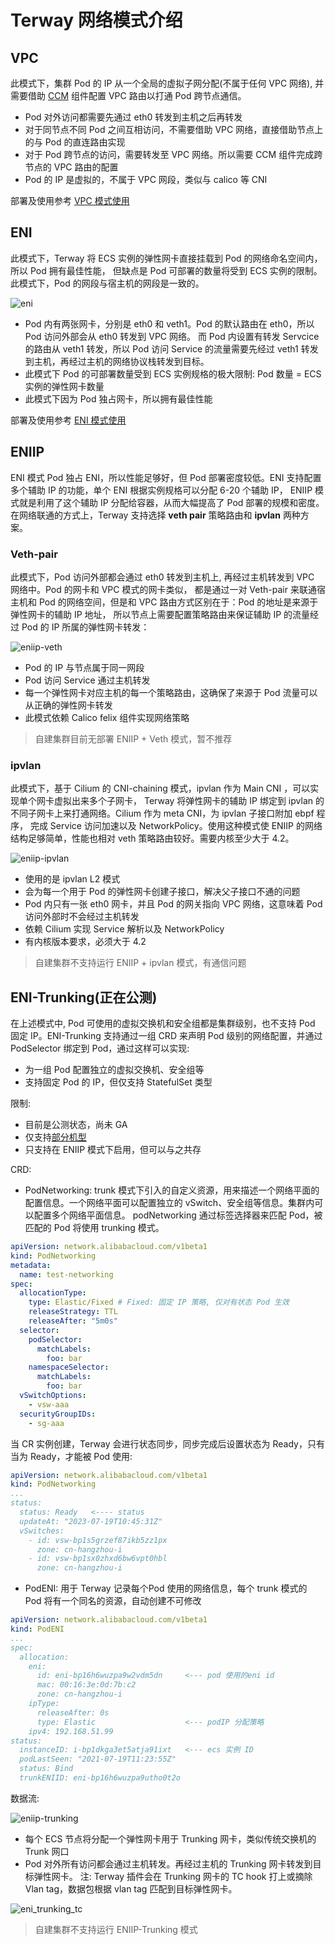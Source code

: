 # Terway 网络模式介绍

## VPC

此模式下，集群 Pod 的 IP 从一个全局的虚拟子网分配(不属于任何 VPC 网络), 并需要借助
[CCM](https://github.com/AliyunContainerService/alicloud-controller-manager) 组件配置 VPC 路由以打通 Pod 跨节点通信。

- Pod 对外访问都需要先通过 eth0 转发到主机之后再转发
- 对于同节点不同 Pod 之间互相访问，不需要借助 VPC 网络，直接借助节点上的与 Pod 的直连路由实现
- 对于 Pod 跨节点的访问，需要转发至 VPC 网络。所以需要 CCM 组件完成跨节点的 VPC 路由的配置
- Pod 的 IP 是虚拟的，不属于 VPC 网段，类似与 calico 等 CNI

部署及使用参考 [VPC 模式使用](usage.md#vpc-模式)

## ENI

此模式下，Terway 将 ECS 实例的弹性网卡直接挂载到 Pod 的网络命名空间内，所以 Pod 拥有最佳性能，
但缺点是 Pod 可部署的数量将受到 ECS 实例的限制。此模式下，Pod 的网段与宿主机的网段是一致的。

![eni](https://docs.daocloud.io/daocloud-docs-images/docs/zh/docs/network/images/eni_connection.jpeg)

- Pod 内有两张网卡，分别是 eth0 和 veth1。Pod 的默认路由在 eth0，所以 Pod 访问外部会从 eth0 转发到 VPC 网络。
  而 Pod 内设置有转发 Servcice 的路由从 veth1 转发，所以 Pod 访问 Service 的流量需要先经过 veth1 转发到主机，再经过主机的网络协议栈转发到目标。
- 此模式下 Pod 的可部署数量受到 ECS 实例规格的极大限制: Pod 数量 = ECS 实例的弹性网卡数量
- 此模式下因为 Pod 独占网卡，所以拥有最佳性能

部署及使用参考 [ENI 模式使用](usage.md#使用ENI模式)

## ENIIP

ENI 模式 Pod 独占 ENI，所以性能足够好，但 Pod 部署密度较低。ENI 支持配置多个辅助 IP 的功能，单个 ENI 根据实例规格可以分配 6-20 个辅助 IP，
ENIIP 模式就是利用了这个辅助 IP 分配给容器，从而大幅提高了 Pod 部署的规模和密度。在网络联通的方式上，Terway 支持选择 **veth pair** 策略路由和 **ipvlan** 两种方案。

### Veth-pair

此模式下，Pod 访问外部都会通过 eth0 转发到主机上, 再经过主机转发到 VPC 网络中。Pod 的网卡和 VPC 模式的网卡类似，
都是通过一对 Veth-pair 来联通宿主机和 Pod 的网络空间，但是和 VPC 路由方式区别在于：Pod 的地址是来源于弹性网卡的辅助 IP 地址，
所以节点上需要配置策略路由来保证辅助 IP 的流量经过 Pod 的 IP 所属的弹性网卡转发：

![eniip-veth](https://docs.daocloud.io/daocloud-docs-images/docs/zh/docs/network/images/eniip_veth.png)

- Pod 的 IP 与节点属于同一网段
- Pod 访问 Service 通过主机转发
- 每一个弹性网卡对应主机的每一个策略路由，这确保了来源于 Pod 流量可以从正确的弹性网卡转发
- 此模式依赖 Calico felix 组件实现网络策略

> 自建集群目前无部署 ENIIP + Veth 模式，暂不推荐

### ipvlan

此模式下，基于 Cilium 的 CNI-chaining 模式，ipvlan 作为 Main CNI ，可以实现单个网卡虚拟出来多个子网卡，
Terway 将弹性网卡的辅助 IP 绑定到 ipvlan 的不同子网卡上来打通网络。Cilium 作为 meta CNI，为 ipvlan 子接口附加 ebpf 程序，
完成 Service 访问加速以及 NetworkPolicy。使用这种模式使 ENIIP 的网络结构足够简单，性能也相对 veth 策略路由较好。需要内核至少大于 4.2。

![eniip-ipvlan](https://docs.daocloud.io/daocloud-docs-images/docs/zh/docs/network/images/terway_cilium.png)

- 使用的是 ipvlan L2 模式
- 会为每一个用于 Pod 的弹性网卡创建子接口，解决父子接口不通的问题
- Pod 内只有一张 eth0 网卡，并且 Pod 的网关指向 VPC 网络，这意味着 Pod 访问外部时不会经过主机转发
- 依赖 Cilium 实现 Service 解析以及 NetworkPolicy
- 有内核版本要求，必须大于 4.2

> 自建集群不支持运行 ENIIP + ipvlan 模式，有通信问题

## ENI-Trunking(正在公测)

在上述模式中, Pod 可使用的虚拟交换机和安全组都是集群级别，也不支持 Pod 固定 IP。ENI-Trunking 支持通过一组 CRD
来声明 Pod 级别的网络配置，并通过 PodSelector 绑定到 Pod，通过这样可以实现:

- 为一组 Pod 配置独立的虚拟交换机、安全组等
- 支持固定 Pod 的 IP，但仅支持 StatefulSet 类型

限制:

- 目前是公测状态，尚未 GA
- 仅支持[部分机型](https://help.aliyun.com/zh/ecs/user-guide/overview-of-instance-families)
- 只支持在 ENIIP 模式下启用，但可以与之共存

CRD:

- PodNetworking:  trunk 模式下引入的自定义资源，用来描述一个网络平面的配置信息。一个网络平面可以配置独立的
  vSwitch、安全组等信息。集群内可以配置多个网络平面信息。 podNetworking 通过标签选择器来匹配 Pod，被匹配的 Pod 将使用 trunking 模式。

```yaml
apiVersion: network.alibabacloud.com/v1beta1
kind: PodNetworking
metadata:
  name: test-networking
spec:
  allocationType:
    type: Elastic/Fixed # Fixed: 固定 IP 策略, 仅对有状态 Pod 生效
    releaseStrategy: TTL
    releaseAfter: "5m0s"
  selector:
    podSelector:
      matchLabels:
        foo: bar
    namespaceSelector:
      matchLabels:
        foo: bar
  vSwitchOptions:
    - vsw-aaa
  securityGroupIDs:
    - sg-aaa
```

当 CR 实例创建，Terway 会进行状态同步，同步完成后设置状态为 Ready，只有当为 Ready，才能被 Pod 使用:

```yaml
apiVersion: network.alibabacloud.com/v1beta1
kind: PodNetworking
...
status:
  status: Ready   <---- status
  updateAt: "2023-07-19T10:45:31Z"
  vSwitches:
    - id: vsw-bp1s5grzef87ikb5zz1px
      zone: cn-hangzhou-i
    - id: vsw-bp1sx0zhxd6bw6vpt0hbl
      zone: cn-hangzhou-i
```

- PodENI:  用于 Terway 记录每个Pod 使用的网络信息，每个 trunk 模式的 Pod 将有一个同名的资源，自动创建不可修改

```yaml
apiVersion: network.alibabacloud.com/v1beta1
kind: PodENI
...
spec:
  allocation:
    eni:
      id: eni-bp16h6wuzpa9w2vdm5dn     <--- pod 使用的eni id
      mac: 00:16:3e:0d:7b:c2
      zone: cn-hangzhou-i
    ipType:
      releaseAfter: 0s
      type: Elastic                    <--- podIP 分配策略
    ipv4: 192.168.51.99
status:
  instanceID: i-bp1dkga3et5atja91ixt   <--- ecs 实例 ID
  podLastSeen: "2021-07-19T11:23:55Z"
  status: Bind
  trunkENIID: eni-bp16h6wuzpa9utho0t2o
```

数据流:

![eniip-trunking](https://docs.daocloud.io/daocloud-docs-images/docs/zh/docs/network/images/eni-trunking.png)

- 每个 ECS 节点将分配一个弹性网卡用于 Trunking 网卡，类似传统交换机的 Trunk 网口
- Pod 对外所有访问都会通过主机转发。再经过主机的 Trunking 网卡转发到目标弹性网卡。
  注: Terway 插件会在 Trunking 网卡的 TC hook 打上或摘除 Vlan tag，数据包根据 vlan tag 匹配到目标弹性网卡。

![eni_trunking_tc](https://docs.daocloud.io/daocloud-docs-images/docs/zh/docs/network/images/eni_trunking_tc.png)

> 自建集群不支持运行 ENIIP-Trunking 模式
